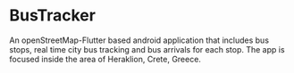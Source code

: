 # BusTracker

An openStreetMap-Flutter based android application that includes bus stops, real time city bus tracking and bus arrivals for each stop. The app is focused inside the area of Heraklion, Crete, Greece. 
